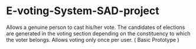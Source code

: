 # E-voting-System-SAD-project
Allows a genuine person to cast his/her vote. The candidates of elections are generated in the voting section depending on
the constituency to which the voter belongs. Allows voting only once per user. ( Basic Prototype )
